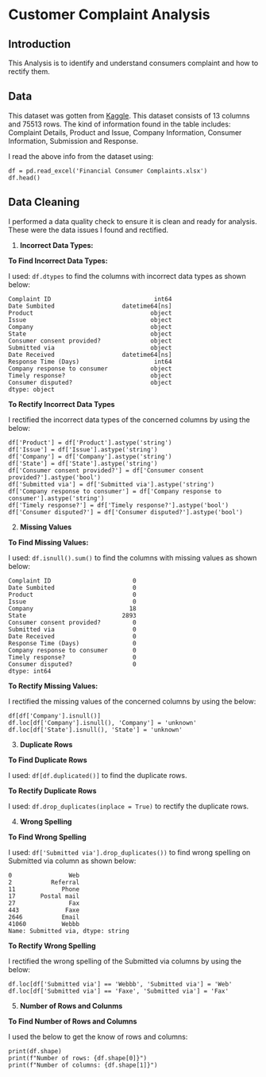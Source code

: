 # Customer Complaint Analysis
## Introduction
This Analysis is to identify and understand consumers complaint and how to rectify them.
## Data
This dataset was gotten from [Kaggle](https://www.kaggle.com/). This dataset consists of 13 columns and 75513 rows. The kind of information found in the table includes:
Complaint Details, Product and Issue, Company Information, Consumer Information, Submission and Response.

I read the above info from the dataset using:

```import pandas as pd
df = pd.read_excel('Financial Consumer Complaints.xlsx')
df.head()
```

## Data Cleaning
I performed a data quality check to ensure it is clean and ready for analysis. These were the data issues I found and rectified.
1. **Incorrect Data Types:**

**To Find Incorrect Data Types:**

I used: ```df.dtypes``` to find the columns with incorrect data types as shown below:
```
Complaint ID                             int64
Date Sumbited                   datetime64[ns]
Product                                 object
Issue                                   object
Company                                 object
State                                   object
Consumer consent provided?              object
Submitted via                           object
Date Received                   datetime64[ns]
Response Time (Days)                     int64
Company response to consumer            object
Timely response?                        object
Consumer disputed?                      object
dtype: object
``` 
**To Rectify Incorrect Data Types**

I rectified the incorrect data types of the concerned columns by using the below:
```
df['Product'] = df['Product'].astype('string')
df['Issue'] = df['Issue'].astype('string')
df['Company'] = df['Company'].astype('string')
df['State'] = df['State'].astype('string')
df['Consumer consent provided?'] = df['Consumer consent provided?'].astype('bool')
df['Submitted via'] = df['Submitted via'].astype('string')
df['Company response to consumer'] = df['Company response to consumer'].astype('string')
df['Timely response?'] = df['Timely response?'].astype('bool')
df['Consumer disputed?'] = df['Consumer disputed?'].astype('bool')
```
2. **Missing Values**

**To Find Missing Values:**

I used: ```df.isnull().sum()``` to find the columns with missing values as shown below:
```
Complaint ID                       0
Date Sumbited                      0
Product                            0
Issue                              0
Company                           18
State                           2893
Consumer consent provided?         0
Submitted via                      0
Date Received                      0
Response Time (Days)               0
Company response to consumer       0
Timely response?                   0
Consumer disputed?                 0
dtype: int64
```
**To Rectify Missing Values:**

I rectified the missing values of the concerned columns by using the below:
```
df[df['Company'].isnull()]
df.loc[df['Company'].isnull(), 'Company'] = 'unknown'
df.loc[df['State'].isnull(), 'State'] = 'unknown'
```
3. **Duplicate Rows**

**To Find Duplicate Rows**

I used: ```df[df.duplicated()]``` to find the duplicate rows.

**To Rectify Duplicate Rows**

I used: ```df.drop_duplicates(inplace = True)``` to rectify the duplicate rows.

 4. **Wrong Spelling**

 **To Find Wrong Spelling**

 I used: ```df['Submitted via'].drop_duplicates())``` to find wrong spelling on Submitted via column as shown below:
 ```
0                Web
2           Referral
11             Phone
17       Postal mail
27               Fax
443             Faxe
2646           Email
41060          Webbb
Name: Submitted via, dtype: string
```
**To Rectify Wrong Spelling**

I rectified the wrong spelling of the Submitted via columns by using the below:
```
df.loc[df['Submitted via'] == 'Webbb', 'Submitted via'] = 'Web'
df.loc[df['Submitted via'] == 'Faxe', 'Submitted via'] = 'Fax'
```

5. **Number of Rows and Colunms**

**To Find Number of Rows and Columns**

I used the below to get the know of rows and columns:
```
print(df.shape)
print(f"Number of rows: {df.shape[0]}")
print(f"Number of columns: {df.shape[1]}")
```
